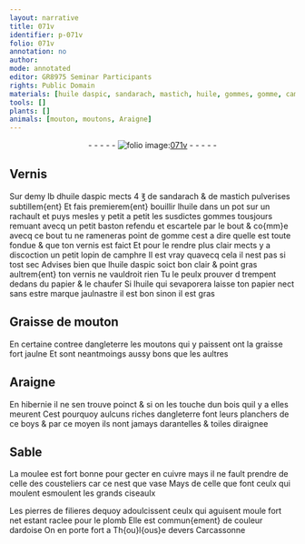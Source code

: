 ```yaml
---
layout: narrative
title: 071v
identifier: p-071v
folio: 071v
annotation: no
author:
mode: annotated
editor: GR8975 Seminar Participants
rights: Public Domain
materials: [huile daspic, sandarach, mastich, huile, gommes, gomme, camphre, papier, Graisse de mouton, graisse, bois, boys, cuivre, vase, pierres de filieres, plomb, ardoise]
tools: []
plants: []
animals: [mouton, moutons, Araigne]
---
```


<div class="folio" align="center">- - - - - <a href="http://gallica.bnf.fr/ark:/12148/btv1b10500001g/f148.image" target="_blank"><img src="https://cu-mkp.github.io/2017-workshop-edition/assets/photo-icon.png" alt="folio image: " style="display:inline-block; margin-bottom:-3px;"/>071v</a> - - - - - </div>  
  

## Vernis

 
Sur demy lb d<span class="m">huile daspic</span> mects 4 ℥ de <span class="m">sandarach</span>
 & de <span class="m">mastich</span> pulverises subtillem{ent} Et fais premierem{ent} bouillir
 l<span class="m">huile</span> dans un pot sur un rachault et puys mesles y petit a petit
 les susdictes <span class="m">gommes</span> tousjours remuant avecq un petit baston
 refendu et escartele par le bout & co{mm}e avecq ce bout tu ne
 rameneras point de <span class="m">gomme</span> cest a dire quelle est toute fondue
 & que ton vernis est faict Et pour le rendre plus clair
 mects y a discoction un petit lopin de <span class="m">camphre</span> Il est vray
 quavecq cela il nest pas si tost sec Advises bien que l<span class="m">huile
 daspic</span> soict bon clair & point gras aultrem{ent} ton vernis ne
 vauldroit rien Tu le peulx prouver d trempent dedans
 du <span class="m">papier</span> & le chaufer Si l<span class="m">huile</span> qui sevaporera laisse
 ton <span class="m">papier</span> nect sans estre marque jaulnastre il est bon
 sinon il est gras
 
 
  

## <span class="m">Graisse de <span class="al">mouton</span></span>

 
En certaine contree d<span class="pl">angleterre</span> les <span class="al">moutons</span> qui y
 paissent ont la <span class="m">graisse</span> fort jaulne Et sont neantmoings
 aussy bons que les aultres
 
 
  

## <span class="al">Araigne</span>

 
En <span class="pl">hibernie</span> il ne sen trouve poinct & si on les touche
 dun <span class="m">bois</span> quil y a elles meurent Cest pourquoy aulcuns
 riches d<span class="pl">angleterre</span> font leurs planchers de ce <span class="m">boys</span> &
 par ce moyen ils nont jamays darantelles & toiles
 diraignee
 
 
  

## Sable

 
La moulee est fort bonne pour gecter en <span class="m">cuivre</span> mays il ne
 fault prendre de celle des cousteliers car ce nest que <span class="m">vase</span>
 Mays de celle que font ceulx qui moulent esmoulent les grands
 ciseaulx
 
Les <span class="m">pierres de filieres</span> dequoy adoulcissent ceulx qui aguisent
 moule fort net estant raclee pour le <span class="m">plomb</span> Elle est commun{ement}
 de couleur d<span class="m">ardoise</span> On en porte fort a <span class="pl">Th{ou}l{ous}e</span> devers <span class="pl">Carcassonne</span>
 
